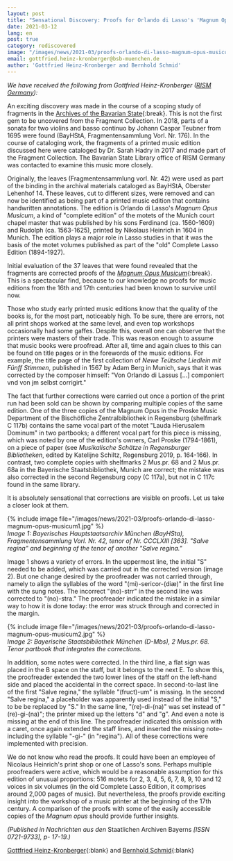 ```yaml
---
layout: post
title: "Sensational Discovery: Proofs for Orlando di Lasso's 'Magnum Opus Musicum' (1604) in the Archives of the Bavarian State"
date: 2021-03-12
lang: en
post: true
category: rediscovered
image: "/images/news/2021-03/proofs-orlando-di-lasso-magnum-opus-musicum_website.jpg"
email: gottfried.heinz-kronberger@bsb-muenchen.de
author: 'Gottfried Heinz-Kronberger and Bernhold Schmid'
---
```


_We have received the following from Gottfried Heinz-Kronberger ([RISM Germany](http://de.rism.info/de/home.html)):_  

An exciting discovery was made in the course of a scoping study of fragments in the [Archives of the Bavarian State](https://www.gda.bayern.de/english/){:break}. This is not the first gem to be uncovered from the Fragment Collection. In 2018, parts of a sonata for two violins and basso continuo by Johann Caspar Teubner from 1695 were found (BayHStA, Fragmentensammlung Vorl. Nr. 176). In the course of cataloging work, the fragments of a printed music edition discussed here were cataloged by Dr. Sarah Hadry in 2017 and made part of the Fragment Collection. The Bavarian State Library office of RISM Germany was contacted to examine this music more closely.  

Originally, the leaves (Fragmentensammlung vorl. Nr. 42) were used as part of the binding in the archival materials cataloged as BayHStA, Oberster Lehenhof 14. These leaves, cut to different sizes, were removed and can now be identified as being part of a printed music edition that contains handwritten annotations. The edition is Orlando di Lasso's _Magnum Opus Musicum_, a kind of "complete edition" of the motets of the Munich court chapel master that was published by his sons Ferdinand (ca. 1560-1609) and Rudolph (ca. 1563-1625), printed by Nikolaus Heinrich in 1604 in Munich. The edition plays a major role in Lasso studies in that it was the basis of the motet volumes published as part of the "old" Complete Lasso Edition (1894-1927).  

Initial evaluation of the 37 leaves that were found revealed that the fragments are corrected proofs of the [_Magnum Opus Musicum_](https://opac.rism.info/search?id=990036804&View=rism){:break}. This is a spectacular find, because to our knowledge no proofs for music editions from the 16th and 17th centuries had been known to survive until now.   

Those who study early printed music editions know that the quality of the books is, for the most part, noticeably high. To be sure, there are errors, not all print shops worked at the same level, and even top workshops occasionally had some gaffes. Despite this, overall one can observe that the printers were masters of their trade. This was reason enough to assume that music books were proofread. After all, time and again clues to this can be found on title pages or in the forewords of the music editions. For example, the title page of the first collection of _Newe Teütsche Liedlein mit Fünff Stimmen_, published in 1567 by Adam Berg in Munich, says that it was corrected by the composer himself: "Von Orlando di Lassus […] componiert vnd von jm selbst corrigirt."   

The fact that further corrections were carried out once a portion of the print run had been sold can be shown by comparing multiple copies of the same edition. One of the three copies of the Magnum Opus in the Proske Music Department of the Bischöfliche Zentralbibliothek in Regensburg (shelfmark C 117b) contains the same vocal part of the motet "Lauda Hierusalem Dominum" in two partbooks; a different vocal part for this piece is missing, which was noted by one of the edition's owners, Carl Proske (1794-1861), on a piece of paper (see _Musikalische Schätze in Regensburger Bibliotheken_, edited by Katelijne Schiltz, Regensburg 2019, p. 164-166). In contrast, two complete copies with shelfmarks 2 Mus.pr. 68 and 2 Mus.pr. 68a in the Bayerische Staatsbibliothek, Munich are correct; the mistake was also corrected in the second Regensburg copy (C 117a), but not in C 117c found in the same library.  

It is absolutely sensational that corrections are visible on proofs. Let us take a closer look at them.  

{% include image file="/images/news/2021-03/proofs-orlando-di-lasso-magnum-opus-musicum1.jpg" %}  
_Image 1: Bayerisches Hauptstaatsarchiv München (BayHSta), Fragmentensammlung Vorl. Nr. 42, tenor of Nr. CCCLXIII [363]. "Salve regina" and beginning of the tenor of another "Salve regina."_  

Image 1 shows a variety of errors. In the uppermost line, the initial "S" needed to be added, which was carried out in the corrected version (image 2). But one change desired by the proofreader was not carried through, namely to align the syllables of the word "(mi)-sericor-(diæ)" in the first line with the sung notes. The incorrect "(no)-strr" in the second line was corrected to "(no)-stra."  The proofreader indicated the mistake in a similar way to how it is done today: the error was struck through and corrected in the margin.   

{% include image file="/images/news/2021-03/proofs-orlando-di-lasso-magnum-opus-musicum2.jpg" %}  
_Image 2: Bayerische Staatsbibliothek München (D-Mbs), 2 Mus.pr. 68. Tenor partbook that integrates the corrections._  

In addition, some notes were corrected. In the third line, a flat sign was placed in the B space on the staff, but it belongs to the next E. To show this, the proofreader extended the two lower lines of the staff on the left-hand side and placed the accidental in the correct space. In second-to-last line of the first "Salve regina," the syllable "(fruct)-um" is missing. In the second "Salve regina," a placeholder was apparently used instead of the initial "S," to be be replaced by "S." In the same line, "(re)-di-(na)" was set instead of "(re)-gi-(na)"; the printer mixed up the letters "d" and "g". And even a note is missing at the end of this line. The proofreader indicated this omission with a caret, once again extended the staff lines, and inserted the missing note–including the syllable "-gi-" (in "regina"). All of these corrections were implemented with precision.   

We do not know who read the proofs. It could have been an employee of Nicolaus Heinrich's print shop or one of Lasso's sons. Perhaps multiple proofreaders were active, which would be a reasonable assumption for this edition of unusual proportions: 516 motets for 2, 3, 4, 5, 6, 7, 8, 9, 10 and 12 voices in six volumes (in the old Complete Lasso Edition, it comprises around 2,000 pages of music). But nevertheless, the proofs provide exciting insight into the workshop of a music printer at the beginning of the 17th century. A comparison of the proofs with some of the easily accessible copies of the _Magnum opus_ should provide further insights.  

_(Published in Nachrichten aus den_ Staatlichen Archiven Bayerns _[ISSN 0721-9733], p- 17-19.)_  

[Gottfried Heinz-Kronberger](mailto:gottfried.heinz-kronberger@bsb-muenchen.de){:blank} and [Bernhold Schmid](mailto:B.Schmid@musikhist.badw.de){:blank}

